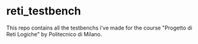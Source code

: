 # reti_testbench

This repo contains all the testbenchs i've made for the course "Progetto di Reti Logiche" by Politecnico di Milano.
